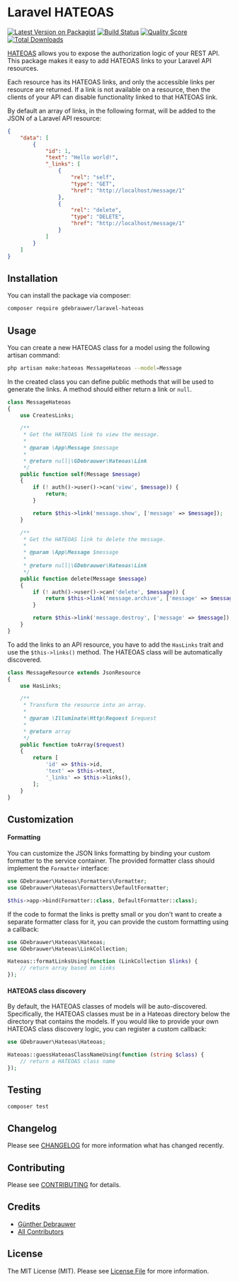 # Laravel HATEOAS

[![Latest Version on Packagist](https://img.shields.io/packagist/v/gdebrauwer/laravel-hateoas.svg?style=flat-square)](https://packagist.org/packages/gdebrauwer/laravel-hateoas)
[![Build Status](https://img.shields.io/travis/gdebrauwer/laravel-hateoas/master.svg?style=flat-square)](https://travis-ci.org/gdebrauwer/laravel-hateoas)
[![Quality Score](https://img.shields.io/scrutinizer/g/gdebrauwer/laravel-hateoas.svg?style=flat-square)](https://scrutinizer-ci.com/g/gdebrauwer/laravel-hateoas)
[![Total Downloads](https://img.shields.io/packagist/dt/gdebrauwer/laravel-hateoas.svg?style=flat-square)](https://packagist.org/packages/gdebrauwer/laravel-hateoas)

[HATEOAS](https://en.wikipedia.org/wiki/HATEOAS) allows you to expose the authorization logic of your REST API.
This package makes it easy to add HATEOAS links to your Laravel API resources.

Each resource has its HATEOAS links, and only the accessible links per resource are returned.
If a link is not available on a resource, then the clients of your API can disable functionality linked to that HATEOAS link.

By default an array of links, in the following format, will be added to the JSON of a Laravel API resource:

```json
{
    "data": [
        {
            "id": 1,
            "text": "Hello world!",
            "_links": [
                {
                    "rel": "self",
                    "type": "GET",
                    "href": "http://localhost/message/1"
                },
                {
                    "rel": "delete",
                    "type": "DELETE",
                    "href": "http://localhost/message/1"
                }
            ]
        }
    ]
}
```


## Installation

You can install the package via composer:

```bash
composer require gdebrauwer/laravel-hateoas
```

## Usage

You can create a new HATEOAS class for a model using the following artisan command:

```bash
php artisan make:hateoas MessageHateoas --model=Message
```

In the created class you can define public methods that will be used to generate the links. A method should either return a link or `null`.

```php
class MessageHateoas
{
    use CreatesLinks;

    /**
     * Get the HATEOAS link to view the message.
     *
     * @param \App\Message $message
     *
     * @return null|\GDebrauwer\Hateoas\Link
     */
    public function self(Message $message)
    {
        if (! auth()->user()->can('view', $message)) {
            return;
        }

        return $this->link('message.show', ['message' => $message]);
    }

    /**
     * Get the HATEOAS link to delete the message.
     *
     * @param \App\Message $message
     *
     * @return null|\GDebrauwer\Hateoas\Link
     */
    public function delete(Message $message)
    {
        if (! auth()->user()->can('delete', $message)) {
            return $this->link('message.archive', ['message' => $message]);
        }

        return $this->link('message.destroy', ['message' => $message]);
    }
}
```

To add the links to an API resource, you have to add the `HasLinks` trait and use the `$this->links()` method. The HATEOAS class will be automatically discovered.

```php
class MessageResource extends JsonResource
{
    use HasLinks;

    /**
     * Transform the resource into an array.
     *
     * @param \Illuminate\Http\Request $request
     *
     * @return array
     */
    public function toArray($request)
    {
        return [
            'id' => $this->id,
            'text' => $this->text,
            '_links' => $this->links(),
        ];
    }
}
```

## Customization

#### Formatting

You can customize the JSON links formatting by binding your custom formatter to the service container. The provided formatter class should implement the `Formatter` interface:

```php
use GDebrauwer\Hateoas\Formatters\Formatter;
use GDebrauwer\Hateoas\Formatters\DefaultFormatter;

$this->app->bind(Formatter::class, DefaultFormatter::class);
```

If the code to format the links is pretty small or you don't want to create a separate formatter class for it, you can provide the custom formatting using a callback:

```php
use GDebrauwer\Hateoas\Hateoas;
use GDebrauwer\Hateoas\LinkCollection;

Hateoas::formatLinksUsing(function (LinkCollection $links) {
    // return array based on links
});
```

#### HATEOAS class discovery

By default, the HATEOAS classes of models will be auto-discovered. Specifically, the HATEOAS classes must be in a Hateoas directory below the directory that contains the models.
If you would like to provide your own HATEOAS class discovery logic, you can register a custom callback:

```php
use GDebrauwer\Hateoas\Hateoas;

Hateoas::guessHateoasClassNameUsing(function (string $class) {
    // return a HATEOAS class name
});
```

## Testing

```bash
composer test
```

## Changelog

Please see [CHANGELOG](CHANGELOG.md) for more information what has changed recently.

## Contributing

Please see [CONTRIBUTING](CONTRIBUTING.md) for details.

## Credits

- [Günther Debrauwer](https://github.com/gdebrauwer)
- [All Contributors](../../contributors)

## License

The MIT License (MIT). Please see [License File](LICENSE.md) for more information.
